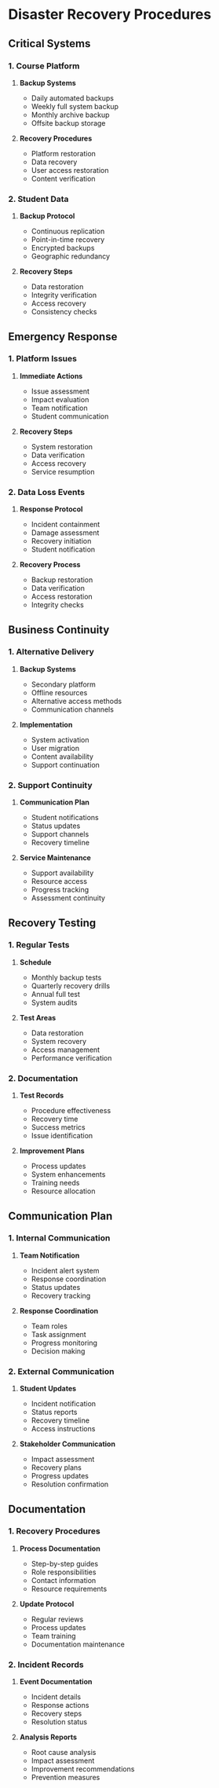 # Disaster Recovery Procedures

## Critical Systems
### 1. Course Platform
1. **Backup Systems**
   - Daily automated backups
   - Weekly full system backup
   - Monthly archive backup
   - Offsite backup storage

2. **Recovery Procedures**
   - Platform restoration
   - Data recovery
   - User access restoration
   - Content verification

### 2. Student Data
1. **Backup Protocol**
   - Continuous replication
   - Point-in-time recovery
   - Encrypted backups
   - Geographic redundancy

2. **Recovery Steps**
   - Data restoration
   - Integrity verification
   - Access recovery
   - Consistency checks

## Emergency Response
### 1. Platform Issues
1. **Immediate Actions**
   - Issue assessment
   - Impact evaluation
   - Team notification
   - Student communication

2. **Recovery Steps**
   - System restoration
   - Data verification
   - Access recovery
   - Service resumption

### 2. Data Loss Events
1. **Response Protocol**
   - Incident containment
   - Damage assessment
   - Recovery initiation
   - Student notification

2. **Recovery Process**
   - Backup restoration
   - Data verification
   - Access restoration
   - Integrity checks

## Business Continuity
### 1. Alternative Delivery
1. **Backup Systems**
   - Secondary platform
   - Offline resources
   - Alternative access methods
   - Communication channels

2. **Implementation**
   - System activation
   - User migration
   - Content availability
   - Support continuation

### 2. Support Continuity
1. **Communication Plan**
   - Student notifications
   - Status updates
   - Support channels
   - Recovery timeline

2. **Service Maintenance**
   - Support availability
   - Resource access
   - Progress tracking
   - Assessment continuity

## Recovery Testing
### 1. Regular Tests
1. **Schedule**
   - Monthly backup tests
   - Quarterly recovery drills
   - Annual full test
   - System audits

2. **Test Areas**
   - Data restoration
   - System recovery
   - Access management
   - Performance verification

### 2. Documentation
1. **Test Records**
   - Procedure effectiveness
   - Recovery time
   - Success metrics
   - Issue identification

2. **Improvement Plans**
   - Process updates
   - System enhancements
   - Training needs
   - Resource allocation

## Communication Plan
### 1. Internal Communication
1. **Team Notification**
   - Incident alert system
   - Response coordination
   - Status updates
   - Recovery tracking

2. **Response Coordination**
   - Team roles
   - Task assignment
   - Progress monitoring
   - Decision making

### 2. External Communication
1. **Student Updates**
   - Incident notification
   - Status reports
   - Recovery timeline
   - Access instructions

2. **Stakeholder Communication**
   - Impact assessment
   - Recovery plans
   - Progress updates
   - Resolution confirmation

## Documentation
### 1. Recovery Procedures
1. **Process Documentation**
   - Step-by-step guides
   - Role responsibilities
   - Contact information
   - Resource requirements

2. **Update Protocol**
   - Regular reviews
   - Process updates
   - Team training
   - Documentation maintenance

### 2. Incident Records
1. **Event Documentation**
   - Incident details
   - Response actions
   - Recovery steps
   - Resolution status

2. **Analysis Reports**
   - Root cause analysis
   - Impact assessment
   - Improvement recommendations
   - Prevention measures